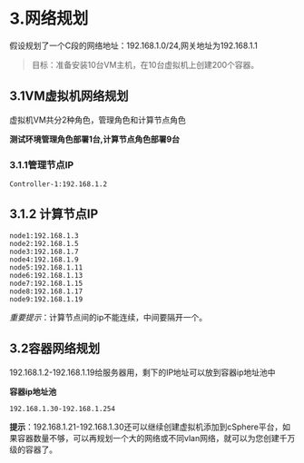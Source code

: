 # 3.网络规划

假设规划了一个C段的网络地址：192.168.1.0/24,网关地址为192.168.1.1

> 目标：准备安装10台VM主机，在10台虚拟机上创建200个容器。

## 3.1VM虚拟机网络规划

虚拟机VM共分2种角色，管理角色和计算节点角色

**测试环境管理角色部署1台,计算节点角色部署9台**

### 3.1.1管理节点IP

```
Controller-1:192.168.1.2
```

## 3.1.2 计算节点IP

```
node1:192.168.1.3
node2:192.168.1.5
node3:192.168.1.7
node4:192.168.1.9
node5:192.168.1.11
node6:192.168.1.13
node7:192.168.1.15
node8:192.168.1.17
node9:192.168.1.19
```
*重要提示*：计算节点间的ip不能连续，中间要隔开一个。

## 3.2容器网络规划

192.168.1.2-192.168.1.19给服务器用，剩下的IP地址可以放到容器ip地址池中

**容器ip地址池**
```
192.168.1.30-192.168.1.254
```
**提示**：192.168.1.21-192.168.1.30还可以继续创建虚拟机添加到cSphere平台，如果容器数量不够，可以再规划一个大的网络或不同vlan网络，就可以为您创建千万级的容器了。